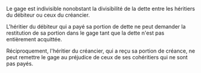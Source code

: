   
 Le gage est indivisible nonobstant la divisibilité de la dette entre les héritiers du débiteur ou ceux du créancier.  

  
 L'héritier du débiteur qui a payé sa portion de dette ne peut demander la restitution de sa portion dans le gage tant que la dette n'est pas entièrement acquittée.  

  
 Réciproquement, l'héritier du créancier, qui a reçu sa portion de créance, ne peut remettre le gage au préjudice de ceux de ses cohéritiers qui ne sont pas payés.  
